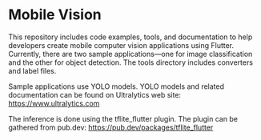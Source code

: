 # Mobile Vision

This repository includes code examples, tools, and documentation to help developers create mobile computer vision applications using Flutter. Currently, there are two sample applications—one for image classification and the other for object detection. The tools directory includes converters and label files.

Sample applications use YOLO models. YOLO models and related documentation can be found on Ultralytics web site: https://www.ultralytics.com

The inference is done using the tflite_flutter plugin. The plugin can be gathered from pub.dev: https://pub.dev/packages/tflite_flutter